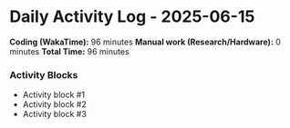 # Daily Activity Log - 2025-06-15

**Coding (WakaTime):** 96 minutes
**Manual work (Research/Hardware):** 0 minutes
**Total Time:** 96 minutes

### Activity Blocks
- Activity block #1
- Activity block #2
- Activity block #3
